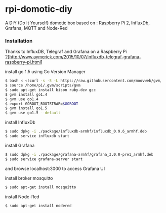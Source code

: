# rpi-domotic-diy

A DIY (Do It Yourself) domotic box based on : Raspberry Pi 2, InfluxDb, Grafana, MQTT and Node-Red

### Installation
Thanks to InfluxDB, Telegraf and Grafana on a Raspberry Pi 2[http://www.aymerick.com/2015/10/07/influxdb-telegraf-grafana-raspberry-pi.html]

install go 1.5 using Go Version Manager
``` bash
$ bash < <(curl -s -S -L https://raw.githubusercontent.com/moovweb/gvm/master/binscripts/gvm-installer)
$ source /home/pi/.gvm/scripts/gvm
$ sudo apt-get install bison ruby-dev gcc
$ gvm install go1.4
$ gvm use go1.4
$ export GOROOT_BOOTSTRAP=$GOROOT
$ gvm install go1.5
$ gvm use go1.5 --default
```
install InfluxDb
``` bash
$ sudo dpkg -i ./package/influxdb-armhf/influxdb_0.9.6_armhf.deb
$ sudo service influxdb start
```
install Grafana
``` bash
$ sudo dpkg -i ./package/grafana-armhf/grafana_3.0.0-pre1_armhf.deb
$ sudo service grafana-server start
```
and browse localhost:3000 to access Grafana UI

install broker mosquitto
``` bash
$ sudo apt-get install mosquitto
```
install Node-Red
``` bash
$ sudo apt-get install nodered
```
